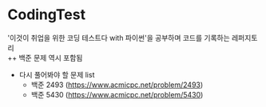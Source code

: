 # CodingTest

'이것이 취업을 위한 코딩 테스트다 with 파이썬'을 공부하며 코드를 기록하는 레퍼지토리 <br>
++ 백준 문제 역시 포함됨

- 다시 풀어봐야 할 문제 list
  - 백준 2493 (https://www.acmicpc.net/problem/2493)
  - 백준 5430 (https://www.acmicpc.net/problem/5430)
